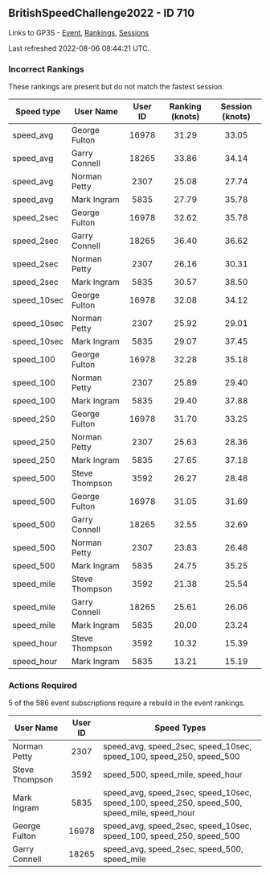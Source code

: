 ## BritishSpeedChallenge2022 - ID 710

Links to GP3S - [Event](https://www.gps-speedsurfing.com/default.aspx?mnu=event&val=710), [Rankings](https://www.gps-speedsurfing.com/default.aspx?mnu=eventranking&val=710), [Sessions](https://www.gps-speedsurfing.com/default.aspx?mnu=eventsessions&val=710)

Last refreshed 2022-08-06 08:44:21 UTC.

### Incorrect Rankings

These rankings are present but do not match the fastest session.

| Speed type | User Name | User ID | Ranking (knots) | Session (knots) |
| ---------- | --------- | :-----: | :-------------: | :-------------: |
| speed_avg | George Fulton | 16978 | 31.29 | 33.05 |
| speed_avg | Garry Connell | 18265 | 33.86 | 34.14 |
| speed_avg | Norman Petty | 2307 | 25.08 | 27.74 |
| speed_avg | Mark Ingram | 5835 | 27.79 | 35.78 |
| speed_2sec | George Fulton | 16978 | 32.62 | 35.78 |
| speed_2sec | Garry Connell | 18265 | 36.40 | 36.62 |
| speed_2sec | Norman Petty | 2307 | 26.16 | 30.31 |
| speed_2sec | Mark Ingram | 5835 | 30.57 | 38.50 |
| speed_10sec | George Fulton | 16978 | 32.08 | 34.12 |
| speed_10sec | Norman Petty | 2307 | 25.92 | 29.01 |
| speed_10sec | Mark Ingram | 5835 | 29.07 | 37.45 |
| speed_100 | George Fulton | 16978 | 32.28 | 35.18 |
| speed_100 | Norman Petty | 2307 | 25.89 | 29.40 |
| speed_100 | Mark Ingram | 5835 | 29.40 | 37.88 |
| speed_250 | George Fulton | 16978 | 31.70 | 33.25 |
| speed_250 | Norman Petty | 2307 | 25.63 | 28.36 |
| speed_250 | Mark Ingram | 5835 | 27.65 | 37.18 |
| speed_500 | Steve Thompson | 3592 | 26.27 | 28.48 |
| speed_500 | George Fulton | 16978 | 31.05 | 31.69 |
| speed_500 | Garry Connell | 18265 | 32.55 | 32.69 |
| speed_500 | Norman Petty | 2307 | 23.83 | 26.48 |
| speed_500 | Mark Ingram | 5835 | 24.75 | 35.25 |
| speed_mile | Steve Thompson | 3592 | 21.38 | 25.54 |
| speed_mile | Garry Connell | 18265 | 25.61 | 26.06 |
| speed_mile | Mark Ingram | 5835 | 20.00 | 23.24 |
| speed_hour | Steve Thompson | 3592 | 10.32 | 15.39 |
| speed_hour | Mark Ingram | 5835 | 13.21 | 15.19 |

### Actions Required

5 of the 586 event subscriptions require a rebuild in the event rankings.

| User Name | User ID | Speed Types |
| --------- | :-----: | ----------- |
| Norman Petty | 2307 | speed_avg, speed_2sec, speed_10sec, speed_100, speed_250, speed_500 |
| Steve Thompson | 3592 | speed_500, speed_mile, speed_hour |
| Mark Ingram | 5835 | speed_avg, speed_2sec, speed_10sec, speed_100, speed_250, speed_500, speed_mile, speed_hour |
| George Fulton | 16978 | speed_avg, speed_2sec, speed_10sec, speed_100, speed_250, speed_500 |
| Garry Connell | 18265 | speed_avg, speed_2sec, speed_500, speed_mile |
